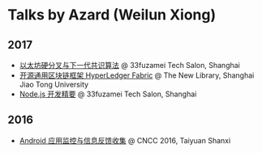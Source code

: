 # Talks by Azard (Weilun Xiong)

## 2017
* [以太坊硬分叉与下一代共识算法](./201711_Ethereum.pdf) @ 33fuzamei Tech Salon, Shanghai
* [开源通用区块链框架 HyperLedger Fabric](./201709_HyperLedger.pdf) @ The New Library, Shanghai Jiao Tong University
* [Node.js 开发精要](./201709_Nodejs_essentials.pdf) @ 33fuzamei Tech Salon, Shanghai

## 2016
* [Android 应用监控与信息反馈收集](./201607_CNCC_Android.pdf) @ CNCC 2016, Taiyuan Shanxi